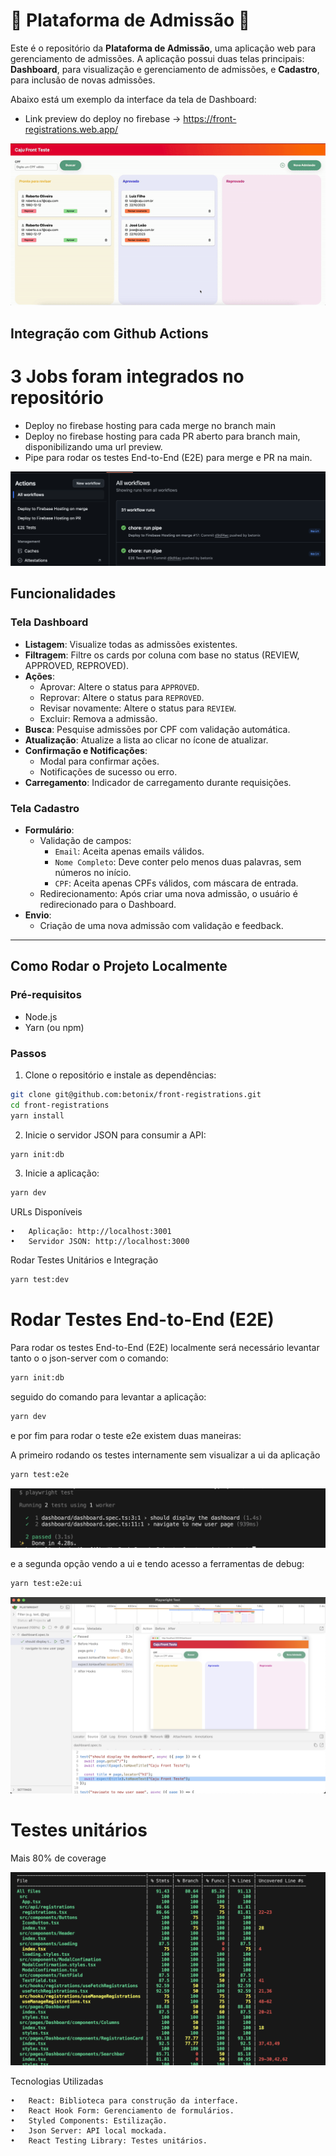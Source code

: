 # 🚀 Plataforma de Admissão 🚀

Este é o repositório da **Plataforma de Admissão**, uma aplicação web para gerenciamento de admissões. A aplicação possui duas telas principais: **Dashboard**, para visualização e gerenciamento de admissões, e **Cadastro**, para inclusão de novas admissões.

Abaixo está um exemplo da interface da tela de Dashboard:

- Link preview do deploy no firebase -> https://front-registrations.web.app/

![Demonstração do Dashboard](./files/ezgif-2-6c06407bc6.gif)

## Integração com Github Actions

# 3 Jobs foram integrados no repositório

- Deploy no firebase hosting para cada merge no branch main
- Deploy no firebase hosting para cada PR aberto para branch main, disponibilizando uma url preview.
- Pipe para rodar os testes End-to-End (E2E) para merge e PR na main.

![Jobs no github actions](./files/e2e.png)

## Funcionalidades

### Tela Dashboard

- **Listagem**: Visualize todas as admissões existentes.
- **Filtragem**: Filtre os cards por coluna com base no status (REVIEW, APPROVED, REPROVED).
- **Ações**:
  - Aprovar: Altere o status para `APPROVED`.
  - Reprovar: Altere o status para `REPROVED`.
  - Revisar novamente: Altere o status para `REVIEW`.
  - Excluir: Remova a admissão.
- **Busca**: Pesquise admissões por CPF com validação automática.
- **Atualização**: Atualize a lista ao clicar no ícone de atualizar.
- **Confirmação e Notificações**:
  - Modal para confirmar ações.
  - Notificações de sucesso ou erro.
- **Carregamento**: Indicador de carregamento durante requisições.

### Tela Cadastro

- **Formulário**:
  - Validação de campos:
    - `Email`: Aceita apenas emails válidos.
    - `Nome Completo`: Deve conter pelo menos duas palavras, sem números no início.
    - `CPF`: Aceita apenas CPFs válidos, com máscara de entrada.
  - Redirecionamento: Após criar uma nova admissão, o usuário é redirecionado para o Dashboard.
- **Envio**:
  - Criação de uma nova admissão com validação e feedback.

---

## Como Rodar o Projeto Localmente

### Pré-requisitos

- Node.js
- Yarn (ou npm)

### Passos

1. Clone o repositório e instale as dependências:

```bash
git clone git@github.com:betonix/front-registrations.git
cd front-registrations
yarn install
```

2. Inicie o servidor JSON para consumir a API:

```bash
yarn init:db
```

3. Inicie a aplicação:

```bash
yarn dev
```

URLs Disponíveis

    •	Aplicação: http://localhost:3001
    •	Servidor JSON: http://localhost:3000

Rodar Testes Unitários e Integração

```bash
yarn test:dev
```

# Rodar Testes End-to-End (E2E)

Para rodar os testes End-to-End (E2E) localmente será necessário levantar tanto o o json-server com o comando:

```bash
yarn init:db
```

seguido do comando para levantar a aplicação:

```bash
yarn dev
```

e por fim para rodar o teste e2e existem duas maneiras:

A primeiro rodando os testes internamente sem visualizar a ui da aplicação

```bash
yarn test:e2e
```

![Imagem e2e](./files/e2e-no-ui.png)

e a segunda opção vendo a ui e tendo acesso a ferramentas de debug:

```bash
yarn test:e2e:ui
```

![Imagem e2e](./files/ui-e2e.png)

# Testes unitários

Mais 80% de coverage

![Imagem e2e](./files/coverage.png)

Tecnologias Utilizadas

    •	React: Biblioteca para construção da interface.
    •	React Hook Form: Gerenciamento de formulários.
    •	Styled Components: Estilização.
    •	Json Server: API local mockada.
    •	React Testing Library: Testes unitários.
